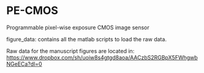 # PE-CMOS
Programmable pixel-wise exposure CMOS image sensor

figure_data: contains all the matlab scripts to load the raw data. 

Raw data for the manuscript figures are located in: https://www.dropbox.com/sh/uoiw8s4gtgd8aoa/AACzbS2RGBpX5FWhgwbNGeECa?dl=0

